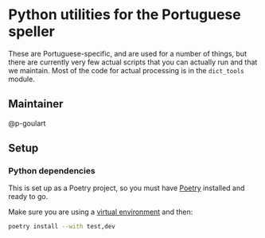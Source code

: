# Python utilities for the Portuguese speller

These are Portuguese-specific, and are used for a number of things, but there are currently very few actual scripts
that you can actually run and that we maintain. Most of the code for actual processing is in the `dict_tools` module.

## Maintainer
@p-goulart

## Setup

### Python dependencies

This is set up as a Poetry project, so you must have [Poetry](https://python-poetry.org/docs/) installed and ready to go.

Make sure you are using a [virtual environment](https://python-poetry.org/docs/managing-environments/) and then:

```bash
poetry install --with test,dev
```
